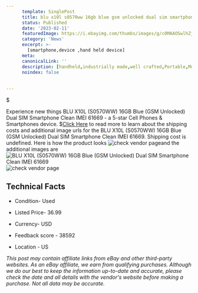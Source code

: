```yaml
---
      template: SinglePost
      title: blu x10l s0570ww 16gb blue gsm unlocked dual sim smartphone clean imei 61669
      status: Published
      date: '2023-02-11'
      featuredImage: https://i.ebayimg.com/thumbs/images/g/c0MAAOSwlhZjtvFe/s-l225.jpg
      category: 'News'
      excerpt: >-
        [smartphone,device ,hand held device]
      meta:
      canonicalLink: ''
      description: [handheld,industrially made,well crafted,Portable,Mobile,Compact,Convenient,Lightweight,Maneuverable,Man-portable,Miniature,Carriable,Hand-held,Light,Holdable,Transportable,Mobile device,Pocket-sized,On-the-go,Wireless,Cordless,Compact size,Convenient size, smartphone,device ,hand held device]
      noindex: false
      
        
---
```

$

Experience new things BLU X10L (S0570WW) 16GB Blue (GSM Unlocked) Dual SIM Smartphone Clean IMEI 61669 - a 5-star Cell Phones & Smartphones device.
$[Click Here](https://www.ebay.com/itm/134440347151?hash=item1f4d44e60f%3Ag%3Ac0MAAOSwlhZjtvFe&mkevt=1&mkcid=1&mkrid=711-53200-19255-0&campid=%253CePNCampaignId%253E&customid=%253CreferenceId%253E&toolid=10049) to read more to learn about the shipping costs and additional image urls for the BLU X10L (S0570WW) 16GB Blue (GSM Unlocked) Dual SIM Smartphone Clean IMEI 61669. Shipping cost is undefined. Here is how the product looks ![check vendor page](https://i.ebayimg.com/thumbs/images/g/c0MAAOSwlhZjtvFe/s-l225.jpg)and the additional images are![BLU X10L (S0570WW) 16GB Blue (GSM Unlocked) Dual SIM Smartphone Clean IMEI 61669](https://i.ebayimg.com/images/g/c0MAAOSwlhZjtvFe/s-l1600.jpg)![check vendor page](https://origin-galleryplus.ebayimg.com/ws/web/134440347151_2_0_1/225x225.jpg,https://origin-galleryplus.ebayimg.com/ws/web/134440347151_3_0_1/225x225.jpg,https://origin-galleryplus.ebayimg.com/ws/web/134440347151_4_0_1/225x225.jpg,https://origin-galleryplus.ebayimg.com/ws/web/134440347151_5_0_1/225x225.jpg,https://origin-galleryplus.ebayimg.com/ws/web/134440347151_6_0_1/225x225.jpg,https://origin-galleryplus.ebayimg.com/ws/web/134440347151_7_0_1/225x225.jpg,https://origin-galleryplus.ebayimg.com/ws/web/134440347151_8_0_1/225x225.jpg)



 ## Technical Facts 



     
      

 - Condition- Used 


      

 - Listed Price- 36.99 


      

 - Currency- USD 


      

 - Feedback score - 38592 


      

 - Location - US 


      
      

 *_This post may contain affiliate links from eBay and other third-party websites. As an eBay affiliate, we earn from qualifying purchases. Although we do our best to keep the information up-to-date and accurate, please check the date and all details with the vendor's website before making a purchase. Not all data may be accurate._*






